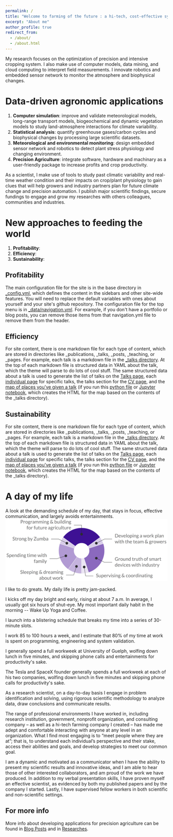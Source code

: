 ```yaml
---
permalink: /
title: "Welcome to farming of the future : a hi-tech, cost-effective system of growing food sustainably and precisely for the masses."
excerpt: "About me"
author_profile: true
redirect_from: 
  - /about/
  - /about.html
---
```


My research focuses on the optimization of precision and intensive cropping system. I also make use of computer models, data mining, and cloud computing to interpret field measurements. I innovate robotics and embedded sensor network to monitor the atmosphere and biophysical changes.

Data-driven agronomic applications
======
1. **Computer simulation**: improve and validate meteorological models, long-range transport models, biogeochemical and dynamic vegetation models to study land-atmosphere interactions for climate variability.
1. **Statistical analysis**: quantify greenhouse gases/carbon cycles and biophysical changes by processing large scientific datasets.
1. **Meteorological and environmental monitoring**: design embedded sensor network and robotics to detect plant stress physiology and changing environment.
1. **Precision Agriculture**: integrate software, hardware and machinary as a user-friendly package to increase profits and crop productivity.

As a scientist, I make use of tools to study past climatic variability and real-time weather condition and their impacts on crop/plant physiology to gain clues that will help growers and industry partners plan for future climate change and precision automation. I publish major scientific findings, secure fundings to engage and grow my researches with others colleagues, communities and industries.

New approaches to feeding the world
======
1. **Profitability**:
1. **Efficiency**:
1. **Sustainability**:

Profitability
------
The main configuration file for the site is in the base directory in [_config.yml](https://github.com/academicpages/academicpages.github.io/blob/master/_config.yml), which defines the content in the sidebars and other site-wide features. You will need to replace the default variables with ones about yourself and your site's github repository. The configuration file for the top menu is in [_data/navigation.yml](https://github.com/academicpages/academicpages.github.io/blob/master/_data/navigation.yml). For example, if you don't have a portfolio or blog posts, you can remove those items from that navigation.yml file to remove them from the header. 

Efficiency
------
For site content, there is one markdown file for each type of content, which are stored in directories like _publications, _talks, _posts, _teaching, or _pages. For example, each talk is a markdown file in the [_talks directory](https://github.com/academicpages/academicpages.github.io/tree/master/_talks). At the top of each markdown file is structured data in YAML about the talk, which the theme will parse to do lots of cool stuff. The same structured data about a talk is used to generate the list of talks on the [Talks page](https://academicpages.github.io/talks), each [individual page](https://academicpages.github.io/talks/2012-03-01-talk-1) for specific talks, the talks section for the [CV page](https://academicpages.github.io/cv), and the [map of places you've given a talk](https://academicpages.github.io/talkmap.html) (if you run this [python file](https://github.com/academicpages/academicpages.github.io/blob/master/talkmap.py) or [Jupyter notebook](https://github.com/academicpages/academicpages.github.io/blob/master/talkmap.ipynb), which creates the HTML for the map based on the contents of the _talks directory).

Sustainability
------
For site content, there is one markdown file for each type of content, which are stored in directories like _publications, _talks, _posts, _teaching, or _pages. For example, each talk is a markdown file in the [_talks directory](https://github.com/academicpages/academicpages.github.io/tree/master/_talks). At the top of each markdown file is structured data in YAML about the talk, which the theme will parse to do lots of cool stuff. The same structured data about a talk is used to generate the list of talks on the [Talks page](https://academicpages.github.io/talks), each [individual page](https://academicpages.github.io/talks/2012-03-01-talk-1) for specific talks, the talks section for the [CV page](https://academicpages.github.io/cv), and the [map of places you've given a talk](https://academicpages.github.io/talkmap.html) (if you run this [python file](https://github.com/academicpages/academicpages.github.io/blob/master/talkmap.py) or [Jupyter notebook](https://github.com/academicpages/academicpages.github.io/blob/master/talkmap.ipynb), which creates the HTML for the map based on the contents of the _talks directory).

A day of my life
======

A look at the demanding schedule of my day, that stays in focus, effective communication, and largely avoids entertainments.
![A look at the demanding schedule of my day](/images/DayofLife.png)


I like to do greats. My daily life is pretty jam-packed.

I kicks off my day bright and early, rising at about 7 a.m. In average, I usually got six hours of shut-eye. My most important daily habit in the morning -- Wake Up Yoga and Coffee.

I launch into a blistering schedule that breaks my time into a series of 30-minute slots. 

I work 85 to 100 hours a week, and I estimate that 80% of my time at work is spent on programming, engineering and system validation.


I generally spend a full workweek at University of Guelph, wolfing down lunch in five minutes, and skipping phone calls and entertainments for productivity's sake.



The Tesla and SpaceX founder generally spends a full workweek at each of his two companies, wolfing down lunch in five minutes and skipping phone calls for productivity's sake.




As a research scientist, on a day-to-day basis I engage in problem identification and solving, using rigorous scientific methodology to analyze data, draw conclusions and communicate results. 

The range of professional environments I have worked in, including research institution, government, nonprofit organization, and consulting company – as well as a hi-tech farming company I created – has made me adept and comfortable interacting with anyone at any level in an organization. What I find most engaging is to “meet people where they are at”; that is, to understand each individual’s perspective and their stake, access their abilities and goals, and develop strategies to meet our common goal.

I am a dynamic and motivated as a communicator when I have the ability to present my scientific results and innovative ideas, and I am able to hear those of other interested collaborators, and am proud of the work we have produced. In addition to my verbal presentation skills, I have proven myself an effective scientist, as evidenced by both my published papers and by the company I started. Lastly, I have supervised fellow workers in both scientific and non-scientific settings. 


For more info
------
More info about developing applications for precision agriculture can be found in [Blog Posts](https://changks.github.io/year-archive/) and in [Researches](https://changks.github.io/year-archive/).
